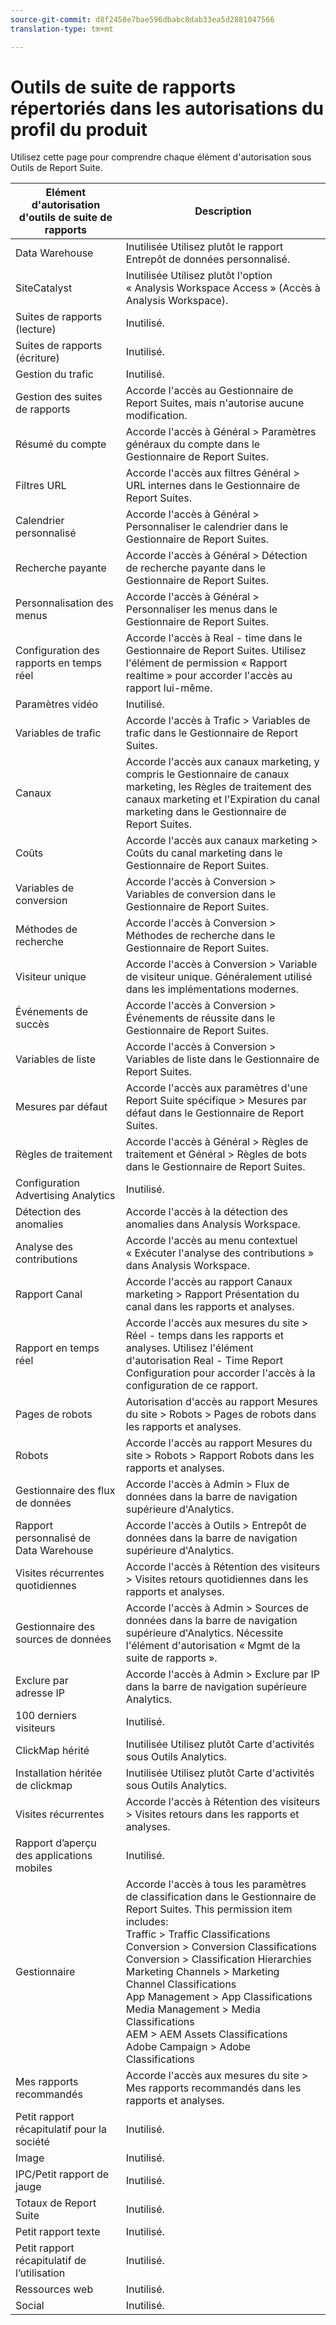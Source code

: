 ```yaml
---
source-git-commit: d8f2458e7bae596dbabc8dab33ea5d2881047566
translation-type: tm+mt

---
```

# Outils de suite de rapports répertoriés dans les autorisations du profil du produit

Utilisez cette page pour comprendre chaque élément d'autorisation sous Outils de Report Suite.

| Elément d'autorisation d'outils de suite de rapports | Description |
|------|------|
| Data Warehouse | Inutilisée Utilisez plutôt le rapport Entrepôt de données personnalisé. |
| SiteCatalyst | Inutilisée Utilisez plutôt l'option « Analysis Workspace Access » (Accès à Analysis Workspace). |
| Suites de rapports (lecture) | Inutilisé. |
| Suites de rapports (écriture) | Inutilisé. |
| Gestion du trafic | Inutilisé. |
| Gestion des suites de rapports | Accorde l'accès au Gestionnaire de Report Suites, mais n'autorise aucune modification. |
| Résumé du compte | Accorde l'accès à Général &gt; Paramètres généraux du compte dans le Gestionnaire de Report Suites. |
| Filtres URL | Accorde l'accès aux filtres Général &gt; URL internes dans le Gestionnaire de Report Suites. |
| Calendrier personnalisé | Accorde l'accès à Général &gt; Personnaliser le calendrier dans le Gestionnaire de Report Suites. |
| Recherche payante | Accorde l'accès à Général &gt; Détection de recherche payante dans le Gestionnaire de Report Suites. |
| Personnalisation des menus | Accorde l'accès à Général &gt; Personnaliser les menus dans le Gestionnaire de Report Suites. |
| Configuration des rapports en temps réel | Accorde l'accès à Real - time dans le Gestionnaire de Report Suites. Utilisez l'élément de permission « Rapport realtime » pour accorder l'accès au rapport lui-même. |
| Paramètres vidéo | Inutilisé. |
| Variables de trafic | Accorde l'accès à Trafic &gt; Variables de trafic dans le Gestionnaire de Report Suites. |
| Canaux | Accorde l'accès aux canaux marketing, y compris le Gestionnaire de canaux marketing, les Règles de traitement des canaux marketing et l'Expiration du canal marketing dans le Gestionnaire de Report Suites. |
| Coûts | Accorde l'accès aux canaux marketing &gt; Coûts du canal marketing dans le Gestionnaire de Report Suites. |
| Variables de conversion    | Accorde l'accès à Conversion &gt; Variables de conversion dans le Gestionnaire de Report Suites. |
| Méthodes de recherche | Accorde l'accès à Conversion &gt; Méthodes de recherche dans le Gestionnaire de Report Suites. |
| Visiteur unique | Accorde l'accès à Conversion &gt; Variable de visiteur unique. Généralement utilisé dans les implémentations modernes. |
| Événements de succès | Accorde l'accès à Conversion &gt; Événements de réussite dans le Gestionnaire de Report Suites. |
| Variables de liste | Accorde l'accès à Conversion &gt; Variables de liste dans le Gestionnaire de Report Suites. |
| Mesures par défaut | Accorde l'accès aux paramètres d'une Report Suite spécifique &gt; Mesures par défaut dans le Gestionnaire de Report Suites. |
| Règles de traitement | Accorde l'accès à Général &gt; Règles de traitement et Général &gt; Règles de bots dans le Gestionnaire de Report Suites. |
| Configuration Advertising Analytics | Inutilisé. |
| Détection des anomalies | Accorde l'accès à la détection des anomalies dans Analysis Workspace. |
| Analyse des contributions | Accorde l'accès au menu contextuel « Exécuter l'analyse des contributions » dans Analysis Workspace. |
| Rapport Canal | Accorde l'accès au rapport Canaux marketing &gt; Rapport Présentation du canal dans les rapports et analyses. |
| Rapport en temps réel | Accorde l'accès aux mesures du site &gt; Réel - temps dans les rapports et analyses. Utilisez l'élément d'autorisation Real - Time Report Configuration pour accorder l'accès à la configuration de ce rapport. |
| Pages de robots | Autorisation d'accès au rapport Mesures du site &gt; Robots &gt; Pages de robots dans les rapports et analyses. |
| Robots | Accorde l'accès au rapport Mesures du site &gt; Robots &gt; Rapport Robots dans les rapports et analyses. |
| Gestionnaire des flux de données | Accorde l'accès à Admin &gt; Flux de données dans la barre de navigation supérieure d'Analytics. |
| Rapport personnalisé de Data Warehouse | Accorde l'accès à Outils &gt; Entrepôt de données dans la barre de navigation supérieure d'Analytics. |
| Visites récurrentes quotidiennes | Accorde l'accès à Rétention des visiteurs &gt; Visites retours quotidiennes dans les rapports et analyses. |
| Gestionnaire des sources de données | Accorde l'accès à Admin &gt; Sources de données dans la barre de navigation supérieure d'Analytics. Nécessite l'élément d'autorisation « Mgmt de la suite de rapports ». |
| Exclure par adresse IP | Accorde l'accès à Admin &gt; Exclure par IP dans la barre de navigation supérieure Analytics. |
| 100 derniers visiteurs | Inutilisé. |
| ClickMap hérité | Inutilisée Utilisez plutôt Carte d'activités sous Outils Analytics. |
| Installation héritée de clickmap | Inutilisée Utilisez plutôt Carte d'activités sous Outils Analytics. |
| Visites récurrentes | Accorde l'accès à Rétention des visiteurs &gt; Visites retours dans les rapports et analyses. |
| Rapport d’aperçu des applications mobiles | Inutilisé. |
| Gestionnaire | Accorde l'accès à tous les paramètres de classification dans le Gestionnaire de Report Suites. This permission item includes: <br>Traffic &gt; Traffic Classifications<br>Conversion &gt; Conversion Classifications<br>Conversion &gt; Classification Hierarchies<br>Marketing Channels &gt; Marketing Channel Classifications<br>App Management &gt; App Classifications<br>Media Management &gt; Media Classifications<br>AEM &gt; AEM Assets Classifications<br>Adobe Campaign &gt; Adobe Classifications |
| Mes rapports recommandés | Accorde l'accès aux mesures du site &gt; Mes rapports recommandés dans les rapports et analyses. |
| Petit rapport récapitulatif pour la société | Inutilisé. |
| Image | Inutilisé. |
| IPC/Petit rapport de jauge | Inutilisé. |
| Totaux de Report Suite | Inutilisé. |
| Petit rapport texte | Inutilisé. |
| Petit rapport récapitulatif de l’utilisation | Inutilisé. |
| Ressources web | Inutilisé. |
| Social | Inutilisé. |
